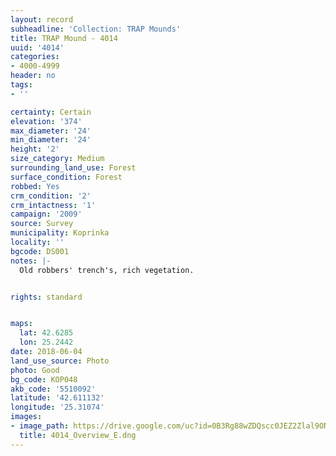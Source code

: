 ```yaml
---
layout: record
subheadline: 'Collection: TRAP Mounds'
title: TRAP Mound - 4014
uuid: '4014'
categories:
- 4000-4999
header: no
tags:
- ''

certainty: Certain
elevation: '374'
max_diameter: '24'
min_diameter: '24'
height: '2'
size_category: Medium
surrounding_land_use: Forest
surface_condition: Forest
robbed: Yes
crm_condition: '2'
crm_intactness: '1'
campaign: '2009'
source: Survey
municipality: Koprinka
locality: ''
bgcode: DS001
notes: |-
  Old robbers' trench's, rich vegetation.


rights: standard


maps:
  lat: 42.6285
  lon: 25.2442
date: 2018-06-04
land_use_source: Photo
photo: Good
bg_code: КОР048
akb_code: '5510092'
latitude: '42.611132'
longitude: '25.31074'
images:
- image_path: https://drive.google.com/uc?id=0B3Rg88wZDQscc0JEZ2Zlal9ONXM
  title: 4014_Overview_E.dng
---
```

